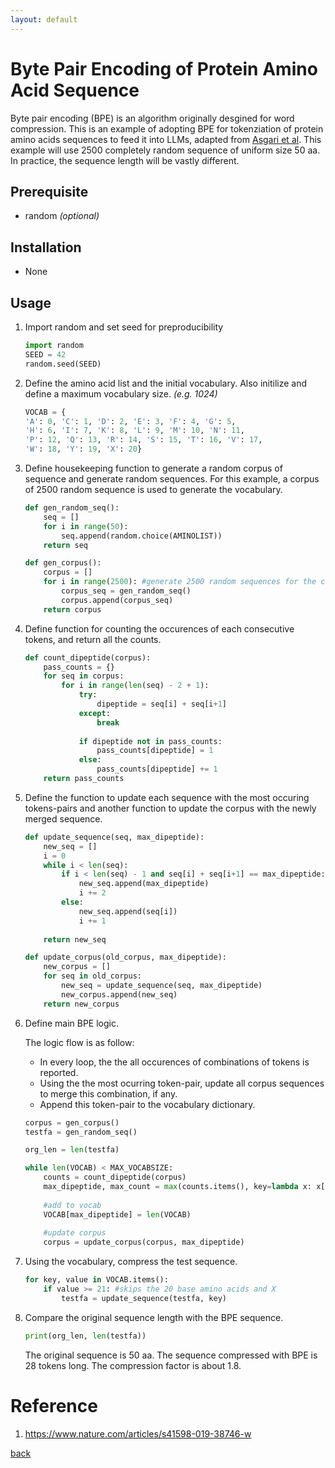 ```yaml
---
layout: default
---
```


# Byte Pair Encoding of Protein Amino Acid Sequence

Byte pair encoding (BPE) is an algorithm originally desgined for word compression. This is an example of adopting BPE for tokenziation of protein amino acids sequences to feed it into LLMs, adapted from [Asgari et al](https://www.nature.com/articles/s41598-019-38746-w). This example will use 2500 completely random sequence of uniform size 50 aa. In practice, the sequence length will be vastly different.

## Prerequisite

* random *(optional)*

## Installation

* None

## Usage

1. Import random and set seed for preproducibility

    ```python
    import random
    SEED = 42
    random.seed(SEED)
    ```

2. Define the amino acid list and the initial vocabulary. Also initilize and define a maximum vocabulary size. *(e.g. 1024)*

    ```python
    VOCAB = {
    'A': 0, 'C': 1, 'D': 2, 'E': 3, 'F': 4, 'G': 5,
    'H': 6, 'I': 7, 'K': 8, 'L': 9, 'M': 10, 'N': 11,
    'P': 12, 'Q': 13, 'R': 14, 'S': 15, 'T': 16, 'V': 17,
    'W': 18, 'Y': 19, 'X': 20} 

    ```

3. Define housekeeping function to generate a random corpus of sequence and generate random sequences. For this example, a corpus of 2500 random sequence is used to generate the vocabulary.

    ```python
    def gen_random_seq():
        seq = []
        for i in range(50):
            seq.append(random.choice(AMINOLIST))
        return seq

    def gen_corpus(): 
        corpus = []
        for i in range(2500): #generate 2500 random sequences for the corpus
            corpus_seq = gen_random_seq()
            corpus.append(corpus_seq)
        return corpus
    ```

4. Define function for counting the occurences of each consecutive tokens, and return all the counts. 

    ```python
    def count_dipeptide(corpus):
        pass_counts = {}
        for seq in corpus:
            for i in range(len(seq) - 2 + 1):
                try:
                    dipeptide = seq[i] + seq[i+1]
                except:
                    break
                
                if dipeptide not in pass_counts:
                    pass_counts[dipeptide] = 1
                else:
                    pass_counts[dipeptide] += 1
        return pass_counts
    ```
5. Define the function to update each sequence with the most occuring tokens-pairs and another function to update the corpus with the newly merged sequence.

    ```python
    def update_sequence(seq, max_dipeptide):
        new_seq = []
        i = 0
        while i < len(seq):
            if i < len(seq) - 1 and seq[i] + seq[i+1] == max_dipeptide:
                new_seq.append(max_dipeptide)
                i += 2
            else:
                new_seq.append(seq[i])
                i += 1
                    
        return new_seq

    def update_corpus(old_corpus, max_dipeptide):
        new_corpus = []
        for seq in old_corpus:
            new_seq = update_sequence(seq, max_dipeptide)
            new_corpus.append(new_seq)
        return new_corpus
    ```
6. Define main BPE logic.

    The logic flow is as follow:
    * In every loop, the the all occurences of combinations of tokens is reported.
    * Using the the most ocurring token-pair, update all corpus sequences to merge this combination, if any.
    * Append this token-pair to the vocabulary dictionary.
    
    ```python
    corpus = gen_corpus()
    testfa = gen_random_seq()
    
    org_len = len(testfa)

    while len(VOCAB) < MAX_VOCABSIZE:
        counts = count_dipeptide(corpus)
        max_dipeptide, max_count = max(counts.items(), key=lambda x: x[1])
        
        #add to vocab
        VOCAB[max_dipeptide] = len(VOCAB)
        
        #update corpus
        corpus = update_corpus(corpus, max_dipeptide)
    ```

7. Using the vocabulary, compress the test sequence.

    ```python
    for key, value in VOCAB.items():
        if value >= 21: #skips the 20 base amino acids and X
            testfa = update_sequence(testfa, key)
    ```

8. Compare the original sequence length with the BPE sequence.

    ```python
    print(org_len, len(testfa))
    ```

    The original sequence is 50 aa. The sequence compressed with BPE is 28 tokens long. The compression factor is about 1.8.

# Reference

1. https://www.nature.com/articles/s41598-019-38746-w

[back](../)

